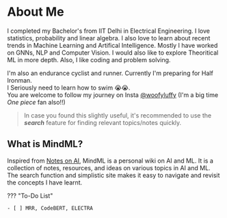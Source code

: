 # About Me

I completed my Bachelor's from IIT Delhi in Electrical Engineering. I love statistics, probability and linear algebra. I also love to learn about recent trends in Machine Learning and Artifical Intelligence. Mostly I have worked on GNNs, NLP and Computer Vision. I would also like to explore Theoritical ML in more depth. Also, I like coding and problem solving.

I'm also an endurance cyclist and runner. Currently I'm preparing for Half Ironman.  
I Seriously need to learn how to swim 😭😭.  
You are welcome to follow my journey on Insta [@woofyluffy](https://www.instagram.com/woofyluffy) (I'm a big time _One piece_ fan also!!)


> In case you found this slightly useful, it's recommended to use the **_search_** feature for finding relevant topics/notes quickly.

## What is MindML?

Inspired from [Notes on AI](https://notesonai.com/Notes+on+AI), MindML is a personal wiki on AI and ML. It is a collection of notes, resources, and ideas on various topics in AI and ML. The search function and simplistic site makes it easy to navigate and revisit the concepts I have learnt.


??? "To-Do List"

    - [ ] MRR, CodeBERT, ELECTRA  